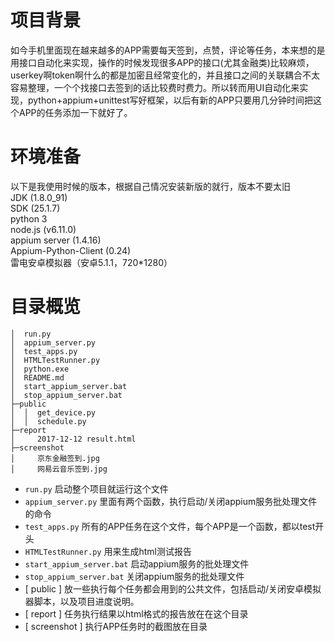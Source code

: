 # 项目背景
如今手机里面现在越来越多的APP需要每天签到，点赞，评论等任务，本来想的是用接口自动化来实现，操作的时候发现很多APP的接口(尤其金融类)比较麻烦，userkey啊token啊什么的都是加密且经常变化的，并且接口之间的关联耦合不太容易整理，一个个找接口去签到的话比较费时费力。所以转而用UI自动化来实现，python+appium+unittest写好框架，以后有新的APP只要用几分钟时间把这个APP的任务添加一下就好了。


# 环境准备
以下是我使用时候的版本，根据自己情况安装新版的就行，版本不要太旧<br>
JDK (1.8.0_91)<br>
SDK (25.1.7)<br>
python 3<br>
node.js (v6.11.0)<br>
appium server (1.4.16)<br>
Appium-Python-Client (0.24)<br>
雷电安卓模拟器（安卓5.1.1，720*1280）


# 目录概览
```
│  run.py
│  appium_server.py
│  test_apps.py
│  HTMLTestRunner.py
│  python.exe
│  README.md
│  start_appium_server.bat
│  stop_appium_server.bat
├─public
│  │  get_device.py
│  │  schedule.py
├─report
│     2017-12-12 result.html
├─screenshot
│     京东金融签到.jpg
│     网易云音乐签到.jpg
```

- `run.py` 启动整个项目就运行这个文件
- `appium_server.py` 里面有两个函数，执行启动/关闭appium服务批处理文件的命令
- `test_apps.py` 所有的APP任务在这个文件，每个APP是一个函数，都以test开头
- `HTMLTestRunner.py` 用来生成html测试报告
- `start_appium_server.bat` 启动appium服务的批处理文件
- `stop_appium_server.bat` 关闭appium服务的批处理文件
- [ public ] 放一些执行每个任务都会用到的公共文件，包括启动/关闭安卓模拟器脚本，以及项目进度说明。
- [ report ] 任务执行结果以html格式的报告放在在这个目录
- [ screenshot ] 执行APP任务时的截图放在目录
